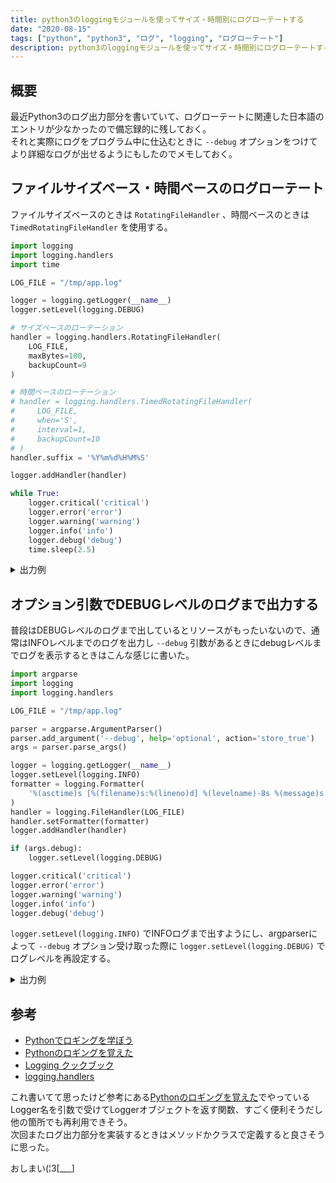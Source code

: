 ```yaml
---
title: python3のloggingモジュールを使ってサイズ・時間別にログローテートする
date: "2020-08-15"
tags: ["python", "python3", "ログ", "logging", "ログローテート"]
description: python3のloggingモジュールを使ってサイズ・時間別にログローテートする
---
```


## 概要

最近Python3のログ出力部分を書いていて、ログローテートに関連した日本語のエントリが少なかったので備忘録的に残しておく。  
それと実際にログをプログラム中に仕込むときに `--debug` オプションをつけてより詳細なログが出せるようにもしたのでメモしておく。


## ファイルサイズベース・時間ベースのログローテート

ファイルサイズベースのときは `RotatingFileHandler` 、時間ベースのときは `TimedRotatingFileHandler` を使用する。

```python
import logging
import logging.handlers
import time

LOG_FILE = "/tmp/app.log"

logger = logging.getLogger(__name__)
logger.setLevel(logging.DEBUG)

# サイズベースのローテーション
handler = logging.handlers.RotatingFileHandler(
    LOG_FILE,
    maxBytes=100,
    backupCount=9
)

# 時間ベースのローテーション
# handler = logging.handlers.TimedRotatingFileHandler(
#     LOG_FILE,
#     when='S',
#     interval=1,
#     backupCount=10
# )
handler.suffix = '%Y%m%d%H%M%S'

logger.addHandler(handler)

while True:
    logger.critical('critical')
    logger.error('error')
    logger.warning('warning')
    logger.info('info')
    logger.debug('debug')
    time.sleep(2.5)

```

<details><summary>出力例</summary>

```bash
# サイズベース
$ python make_logs.py
$ ls -l /tmp/
total 24
-rw-r--r-- 1 root root 34 Aug 15 14:51 app.log
-rw-r--r-- 1 root root 93 Aug 15 14:51 app.log.1
-rw-r--r-- 1 root root 96 Aug 15 14:51 app.log.2
...
```

```bash
# 時間ベース
$ python make_logs.py
$ ls -l /tmp/
total 24
-rw-r--r-- 1 root root 34 Aug 15 15:01 app.log
-rw-r--r-- 1 root root 34 Aug 15 15:01 app.log.20200815150108
-rw-r--r-- 1 root root 34 Aug 15 15:01 app.log.20200815150110
...
```
</details>


## オプション引数でDEBUGレベルのログまで出力する

普段はDEBUGレベルのログまで出しているとリソースがもったいないので、通常はINFOレベルまでのログを出力し `--debug` 引数があるときにdebugレベルまでログを表示するときはこんな感じに書いた。  

```python
import argparse
import logging
import logging.handlers

LOG_FILE = "/tmp/app.log"

parser = argparse.ArgumentParser()
parser.add_argument('--debug', help='optional', action='store_true')
args = parser.parse_args()

logger = logging.getLogger(__name__)
logger.setLevel(logging.INFO)
formatter = logging.Formatter(
    '%(asctime)s [%(filename)s:%(lineno)d] %(levelname)-8s %(message)s'
)
handler = logging.FileHandler(LOG_FILE)
handler.setFormatter(formatter)
logger.addHandler(handler)

if (args.debug):
    logger.setLevel(logging.DEBUG)

logger.critical('critical')
logger.error('error')
logger.warning('warning')
logger.info('info')
logger.debug('debug')
```

`logger.setLevel(logging.INFO)` でINFOログまで出すようにし、argparserによって `--debug` オプション受け取った際に `logger.setLevel(logging.DEBUG)` でログレベルを再設定する。

<details><summary>出力例</summary>

```bash
$ python make_logs.py
$ cat /tmp/app.log
2020-08-15 14:30:47,526 [make_logs.py:23] CRITICAL critical
2020-08-15 14:30:47,526 [make_logs.py:24] ERROR    error
2020-08-15 14:30:47,526 [make_logs.py:25] WARNING  warning
2020-08-15 14:30:47,526 [make_logs.py:26] INFO     info
```

```bash
$ python make_logs.py --debug
$ cat /tmp/app.log
2020-08-15 14:31:29,198 [make_logs.py:23] CRITICAL critical
2020-08-15 14:31:29,198 [make_logs.py:24] ERROR    error
2020-08-15 14:31:29,198 [make_logs.py:25] WARNING  warning
2020-08-15 14:31:29,198 [make_logs.py:26] INFO     info
2020-08-15 14:31:29,198 [make_logs.py:27] DEBUG    debug
```

</details>

## 参考
* [Pythonでロギングを学ぼう](https://qiita.com/__init__/items/91e5841ed53d55a7895e)
* [Pythonのロギングを覚えた](https://qiita.com/shotakaha/items/0fa2db1dc8253c83e2bb)
* [Logging クックブック](https://docs.python.org/ja/3/howto/logging-cookbook.html)
* [logging.handlers](https://docs.python.org/ja/3/library/logging.handlers.html)


これ書いてて思ったけど参考にある[Pythonのロギングを覚えた](https://qiita.com/shotakaha/items/0fa2db1dc8253c83e2bb)でやっているLogger名を引数で受けてLoggerオブジェクトを返す関数、すごく便利そうだし他の箇所でも再利用できそう。  
次回またログ出力部分を実装するときはメソッドかクラスで定義すると良さそうに思った。

おしまい(¦3[___]
